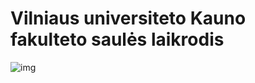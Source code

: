 # Vilniaus universiteto Kauno fakulteto saulės laikrodis

![img](https://www.kurstoti.lt/uploads/images/Untitled_Panorama1_copy.jpg)
